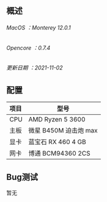 ## 概述

###### MacOS ：Monterey 12.0.1

###### Opencore ：0.7.4

###### 更新日期 ：2021-11-02



## 配置

| 项目 | 型号                  |
| :--- | --------------------- |
| CPU  | AMD Ryzen 5 3600      |
| 主板 | 微星 B450M 迫击炮 max |
| 显卡 | 蓝宝石 RX 460 4 GB    |
| 网卡 | 博通 BCM94360 2CS     |



## Bug测试

暂无





